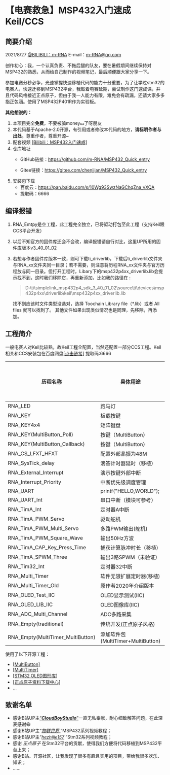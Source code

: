 # 【电赛救急】MSP432入门速成 Keil/CCS 

## 简要介绍
2021/8/27  [@BILIBILI：m-RNA](https://space.bilibili.com/41224928  "@BILIBILI：m-RNA 个人主页")   E-mail：m-RNA@qq.com 

创作初心：我，一个认真负责、不拖后腿的队友，要在暑假期间继续保持对MSP432的熟悉，从而给自己制作的视频笔记，最后顺便跟大家分享一下。

参加电赛分秒必争，光速掌握快速移植代码的能力十分重要，为了让学过stm32的电赛人，快速迁移到MSP432平台，我趁着电赛延期，尝试制作这门速成课，并且代码风格接近正点原子，但由于我一人能力有限，难免会有疏漏，还请大家多多指正包涵。使用了MSP432P401R作为实验板。 

**其他想说的：**

1. 本项目完全**免费**，不要被骗money💴了呀朋友
2. 本代码基于Apache-2.0开源，有引用或者修改本代码的地方，**请标明作者与出处**。尊重作者，尊重开源~  
3. 配套视频  [[Bilibili：MSP432入门速成]](https://www.bilibili.com/video/BV1Rb4y1z7KJ "Bilibili: MSP432入门速成")
4. 仓库地址  
      - GitHub链接：https://github.com/m-RNA/MSP432_Quick_entry  
      
      - Gitee链接：https://gitee.com/chenjjian/MSP432_Quick_entry  
5. 安装包下载
      - 百度云：https://pan.baidu.com/s/10Wg93SwzNaGChqZna_vXQA  
      - 提取码：6666


## 编译报错
1. RNA_Emtpy是空工程，此工程完全独立，已将驱动打包至此工程（支持Keil跟CCS平台开发）

2. 以后不知官方的固件库还会不会改，编译报错请自行对比，这里UP所用的固件库版本v3_40_01_02

3. 若想与作者固件库版本一致，则可下载ti_driverlib，下载后ti_driverlib文件夹与RNA_xx文件夹同一目录；若不需要，则注意将历程RNA_xx文件夹与官方历程放与同一目录。但打开工程时，Libary下的msp432p4xx_driverlib.lib会提示找不到，这时我们移除它，再重新添加，比如我的路径在 :

   > D:\ti\simplelink_msp432p4_sdk_3_40_01_02\source\ti\devices\msp432p4xx\driverlib\keil\msp432p4xx_driverlib.lib

   找不到应该时文件类型没选对，选择 Toochain Library file（*.lib）或者 All files 就可以找到了。  其他文件如果出现类似情况也是同理，先移除，再添加。   
   


## 工程简介
​        一般电赛人对Keil比较熟，故Keil工程全配置，当然还配置一部分CCS工程。Keil相关和CCS安装包在百度网盘[[点击链接]](https://pan.baidu.com/s/10Wg93SwzNaGChqZna_vXQA) 提取码:6666

| 历程名称                          | 具体用途                           | 包含CCS工程 | 包含Keil工程 |
| --------------------------------- | ---------------------------------- | ----------- | ------------ |
| RNA_LED                           | 跑马灯                             |             | ✔            |
| RNA_KEY                           | 板载按键                           |             | ✔            |
| RNA_KEY4x4                        | 矩阵键盘                           |             | ✔            |
| RNA_KEY(MultiButton_Poll)         | 按键（MultiButton）                | ✔           | ✔            |
| RNA_KEY(MultiButton_Callback)     | 按键（MultiButton）                | ✔           | ✔            |
| RNA_CS_LFXT_HFXT                  | 配置外部晶振为48M                  |             | ✔            |
| RNA_SysTick_delay                 | 滴答计时器延时（移植）             |             | ✔            |
| RNA_External_Interrupt            | 演示按键外部中断                   |             | ✔            |
| RNA_Interrupt_Priority            | 中断优先级调度管理                 |             | ✔            |
| RNA_UART                          | printf("HELLO,WORLD");             | ✔           | ✔            |
| RNA_UART_Int                      | 串口中断（模块可参考）             |             | ✔            |
| RNA_TimA_Int                      | 定时器A中断                        | ✔           | ✔            |
| RNA_TimA_PWM_Servo                | 驱动舵机                           | ✔           | ✔            |
| RNA_TimA_PWM_Multi_Servo          | 多路PWM输出(舵机)                  | ✔           | ✔            |
| RNA_TimA_PWM_Square_Wave          | 输出50Hz方波                       | ✔           | ✔            |
| RNA_TimA_CAP_Key_Press_Time       | 捕获计算脉冲时长（移植）           | ✔           | ✔            |
| RNA_TimA_SPWM_Three               | 输出3路SPWM（未验证）              |             | ✔            |
| RNA_Tim32_Int                     | 定时器32中断                       |             | ✔            |
| RNA_Multi_Timer                   | 软件无限扩展定时器(移植)           | ✔           | ✔            |
| RNA_Multi_Timer_Old               | 原作者2020年介绍版本               |             | ✔            |
| RNA_OLED_Test_IIC                 | OLED显示测试(IIC)                  | ✔           | ✔            |
| RNA_OLED_LIB_IIC                  | OLED图像库(IIC)                    | ✔           | ✔            |
| RNA_ADC_Multi_Channel             | ADC多路采集                        | ✔           | ✔            |
| RNA_Empty(traditional)            | 传统开发(正点原子风格)             | ⭕           | ✔            |
| RNA_Empty(MultiTimer_MultiButton) | 添加软件包(MultiTimer+MultiButton) | ⭕           | ✔            |

使用了以下开源工程：

- [[MultiButton]](https://github.com/0x1abin/MultiButton  "@GitHub： MultiButton")
- [[MultiTimer]](https://github.com/0x1abin/MultiTimer  "@GitHub： MultiTimer")
- [[STM32 OLED图形库]](https://github.com/hello-myj/stm32_oled  "@GitHub： STM32 OLED图形库")
- [[正点原子资料下载中心]](http://www.openedv.com/docs/index.html)
- ...

## 致谢名单
- 感谢B站UP主[“***CloudBoyStudio***”](https://space.bilibili.com/72364842 )一直无私奉献，耐心细致解答问题，在此深表感谢😆
- 感谢B站UP主“[*物联世界* ](https://space.bilibili.com/434210374/)”MSP432系列视频教程；
- 感谢B站UP主“[*hezhijie157*](https://space.bilibili.com/203095676) ”Stm32系列视频教程；
- 感谢 *正点原子* 在Stm32平台的贡献，使得我们方便将代码移植到MSP432平台上来；
- 感谢B站、开源社区，让我发现了很多有趣且实用的项目，带给我很多欢乐、知识；
- ......